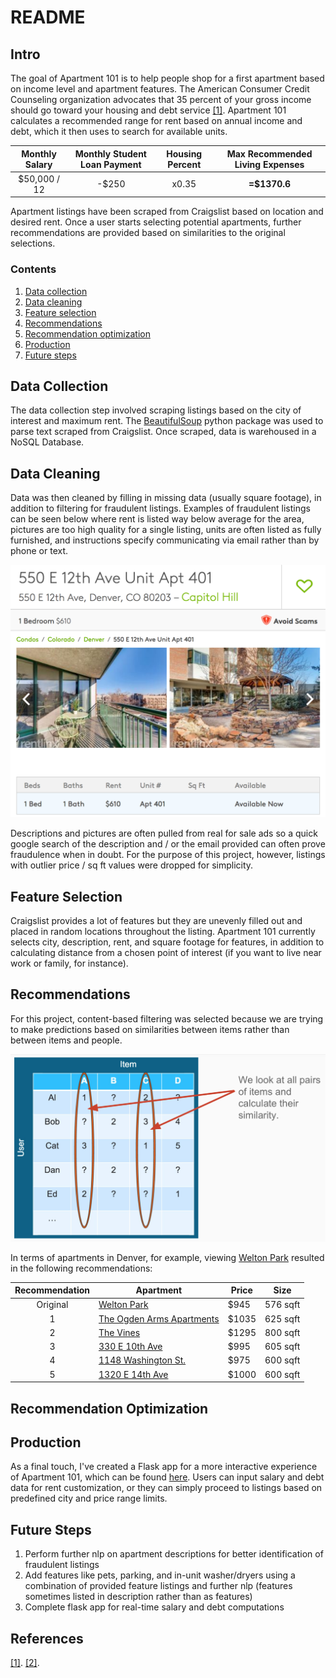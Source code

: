# README
## Intro ##
The goal of Apartment 101 is to help people shop for a first apartment based on income level and apartment features. The American Consumer Credit Counseling organization advocates that 35 percent of your gross income should go toward your housing and debt service [[1]](https://www.quicken.com/taking-inventory-your-personal-finances-how-much-your-paycheck-should-you-budget-bills-s). Apartment 101 calculates a recommended range for rent based on annual income and debt, which it then uses to search for available units.

| Monthly Salary | Monthly Student Loan Payment | Housing Percent | Max Recommended Living Expenses|
|:-------------:|:-------------:|:-----:|:-----:|
| $50,000 / 12  | -$250         | x0.35 | **=$1370.6** |

Apartment listings have been scraped from Craigslist based on location and desired rent. Once a user starts selecting potential apartments, further recommendations are provided based on similarities to the original selections.

### Contents ###
1. [Data collection](#data-collection)
2. [Data cleaning](#data-cleaning)
3. [Feature selection](#feature-selection)
4. [Recommendations](#recommendations)
5. [Recommendation optimization](#recommendation-optimization)
6. [Production](#production)
7. [Future steps](#future-steps)


## Data Collection ##
The data collection step involved scraping listings based on the city of interest and maximum rent. The [BeautifulSoup](https://www.crummy.com/software/BeautifulSoup/) python package was used to parse text scraped
from Craigslist. Once scraped, data is warehoused in a NoSQL Database.

## Data Cleaning ##
Data was then cleaned by filling in missing data (usually square footage), in addition to filtering for fraudulent listings. Examples of fraudulent listings can be seen below where rent is listed way below average for the area, pictures are too high quality for a single listing, units are often listed as fully furnished, and instructions specify communicating via email rather than by phone or text.

![Fraudulent Listing](/img/Fraud.png)

Descriptions and pictures are often pulled from real for sale ads so a quick google search of the description and / or the email provided can often prove fraudulence when in doubt. For the purpose of this project, however, listings with outlier price / sq ft values were dropped for simplicity.

## Feature Selection ##
Craigslist provides a lot of features but they are unevenly filled out and placed in random locations throughout the listing. Apartment 101 currently selects city, description, rent, and square footage for features, in addition to calculating distance from a chosen point of interest (if you want to live near work or family, for instance).  

## Recommendations ##
For this project, content-based filtering was selected because we are trying to make predictions based on similarities between items rather than between items and people.

![Item-item similarity](/img/item-item-similarity.png)

In terms of apartments in Denver, for example, viewing [Welton Park](https://www.apartments.com/welton-park-denver-co/957rr74/) resulted in the following recommendations:

| Recommendation| Apartment     | Price | Size |
|:-------------:| ------------- | ----- | ----- |
| Original      |[Welton Park](https://www.apartments.com/welton-park-denver-co/957rr74/) | $945  |  576 sqft |
|       1       |[The Ogden Arms Apartments](https://www.apartments.com/the-ogden-arms-apartments-denver-co/zxlmzyz/) | $1035| 625 sqft |
|       2       |[The Vines](https://www.apartments.com/the-vines-denver-co/6bzm3kr/)|   $1295 | 800 sqft |
|       3       |[330 E 10th Ave](https://www.apartments.com/330-e-10th-ave-denver-co/hc6c8n1/)|    $995 | 605 sqft |
|       4       |[1148 Washington St.](https://www.apartments.com/1148-washington-st-denver-co-unit-6/t8q6858/)|    $975 | 600 sqft |
|       5       |[1320 E 14th Ave](https://www.apartments.com/1320-e-14th-ave-denver-co-unit-03/ds1tkgk/)|    $1000 | 600 sqft

## Recommendation Optimization ##


## Production ##
As a final touch, I've created a Flask app for a more interactive experience of Apartment 101, which can be found [here](website). Users can input salary and debt data for rent customization, or they can simply proceed to listings based on predefined city and price range limits.

## Future Steps ##
1. Perform further nlp on apartment descriptions for better identification of fraudulent listings
2. Add features like pets, parking, and in-unit washer/dryers using a combination of provided feature listings and further nlp (features sometimes listed in description rather than as features)
3. Complete flask app for real-time salary and debt computations

## References ##
[[1]](https://www.quicken.com/taking-inventory-your-personal-finances-how-much-your-paycheck-should-you-budget-bills-s).
[[2]](https://github.com/adinutzyc21/apartments-scraper).
